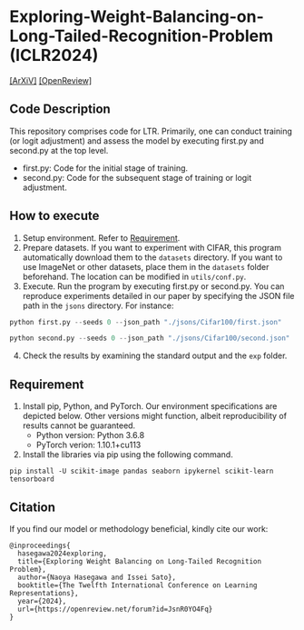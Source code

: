 # Exploring-Weight-Balancing-on-Long-Tailed-Recognition-Problem (ICLR2024)

[[ArXiV]](https://arxiv.org/abs/2305.16573)
[[OpenReview]](https://openreview.net/forum?id=JsnR0YO4Fq)

## Code Description
This repository comprises code for LTR. Primarily, one can conduct training (or logit adjustment) and assess the model by executing first.py and second.py at the top level.

- first.py: Code for the initial stage of training.
- second.py: Code for the subsequent stage of training or logit adjustment.


## How to execute
1. Setup environment. Refer to [Requirement](#Requirement).
2. Prepare datasets. If you want to experiment with CIFAR, this program automatically download them to the `datasets` directory. 
If you want to use ImageNet or other datasets, place them in the `datasets` folder beforehand. The location can be modified in `utils/conf.py`.
3. Execute. Run the program by executing first.py or second.py. You can reproduce experiments detailed in our paper by specifying the JSON file path in the `jsons` directory. For instance:
```python
python first.py --seeds 0 --json_path "./jsons/Cifar100/first.json"
```
```python
python second.py --seeds 0 --json_path "./jsons/Cifar100/second.json"
```
4. Check the results by examining the standard output and the `exp` folder.

## Requirement

1. Install pip, Python, and PyTorch. Our environment specifications are depicted below. Other versions might function, albeit reproducibility of results cannot be guaranteed.
   - Python version: Python 3.6.8
   - PyTorch verion: 1.10.1+cu113
2. Install the libraries via pip using the following command.
```
pip install -U scikit-image pandas seaborn ipykernel scikit-learn tensorboard
```




## Citation
If you find our model or methodology beneficial, kindly cite our work:

    @inproceedings{
      hasegawa2024exploring,
      title={Exploring Weight Balancing on Long-Tailed Recognition Problem},
      author={Naoya Hasegawa and Issei Sato},
      booktitle={The Twelfth International Conference on Learning Representations},
      year={2024},
      url={https://openreview.net/forum?id=JsnR0YO4Fq}
    }
